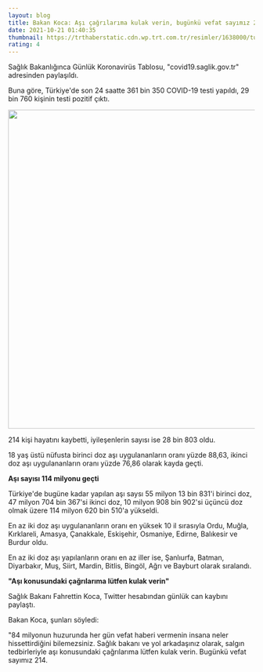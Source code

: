 ```yaml
--- 
layout: blog
title: Bakan Koca: Aşı çağrılarıma kulak verin, bugünkü vefat sayımız 214
date: 2021-10-21 01:40:35
thumbnail: https://trthaberstatic.cdn.wp.trt.com.tr/resimler/1638000/turkiye-yogun-bakim-aa-1639861.jpg
rating: 4
---
```

<p>
	Sağlık Bakanlığınca Günlük Koronavirüs Tablosu, "covid19.saglik.gov.tr" adresinden paylaşıldı.</p>
<p>
	Buna göre, Türkiye'de son 24 saatte 361 bin 350 COVID-19 testi yapıldı, 29 bin 760 kişinin testi pozitif çıktı.</p>
<p>
	<img alt="" src="dosyalar/images/20 ekim.jpg" style="width: 650px; height: 650px;" /></p>
<p>
	214 kişi hayatını kaybetti, iyileşenlerin sayısı ise 28 bin 803 oldu.</p>
<p>
	18 yaş üstü nüfusta birinci doz aşı uygulananların oranı yüzde 88,63, ikinci doz aşı uygulananların oranı yüzde 76,86 olarak kayda geçti.</p>
<p>
	<strong>Aşı sayısı 114 milyonu geçti</strong></p>
<p>
	Türkiye'de bugüne kadar yapılan aşı saysı 55 milyon 13 bin 831'i birinci doz, 47 milyon 704 bin 367'si ikinci doz, 10 milyon 908 bin 902'si üçüncü doz olmak üzere 114 milyon 620 bin 510'a yükseldi.</p>
<p>
	En az iki doz aşı uygulananların oranı en yüksek 10 il sırasıyla Ordu, Muğla, Kırklareli, Amasya, Çanakkale, Eskişehir, Osmaniye, Edirne, Balıkesir ve Burdur oldu.</p>
<p>
	En az iki doz aşı yapılanların oranı en az iller ise, Şanlıurfa, Batman, Diyarbakır, Muş, Siirt, Mardin, Bitlis, Bingöl, Ağrı ve Bayburt olarak sıralandı.</p>
<p>
	<strong>"Aşı konusundaki çağrılarıma lütfen kulak verin"</strong></p>
<p>
	Sağlık Bakanı Fahrettin Koca, Twitter hesabından günlük can kaybını paylaştı. </p>
<p>
	Bakan Koca, şunları söyledi:</p>
<p>
	"84 milyonun huzurunda her gün vefat haberi vermenin insana neler hissettirdiğini bilemezsiniz. Sağlık bakanı ve yol arkadaşınız olarak, salgın tedbirleriyle aşı konusundaki çağrılarıma lütfen kulak verin. Bugünkü vefat sayımız 214.</p>
